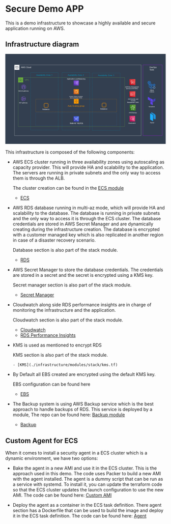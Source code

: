 # Secure Demo APP

This is a demo infrastructure to showcase a highly available and secure application running on AWS.

## Infrastructure diagram

![Infrastructure diagram](./img/diagram.png)

This infrastructure is composed of the following components:

- AWS ECS cluster running in three availability zones using autoscaling as capacity provider. This will provide HA and scalability to the application. The servers are running in private subnets and the only way to access them is through the ALB. 

  The cluster creation can be found in the [ECS module](./infrastructure/modules/stack) 

    - [ECS](./infrastructure/modules/ecs)

- AWS RDS database running in multi-az mode, which will provide HA and scalability to the database. The database is running in private subnets and the only way to access it is through the ECS cluster. The database credentials are stored in AWS Secret Manager and are dynamically creating during the infrastructure creation. The database is encrypted with a customer managed key which is also replicated in another region in case of a disaster recovery scenario.

  Database section is also part of the stack module.

    - [RDS](./infrastructure/modules/stack/rds.tf)

- AWS Secret Manager to store the database credentials. The credentials are stored in a secret and the secret is encrypted using a KMS key.

  Secret manager section is also part of the stack module.

    - [Secret Manager](./infrastructure/modules/stack/secrets.tf)

- Cloudwatch along side RDS performance insights are in charge of monitoring the infrastructure and the application.

  Cloudwatch section is also part of the stack module.

    - [Cloudwatch](./infrastructure/modules/stack/cloudwatch.tf)
    - [RDS Performance Insights](./infrastructure/modules/stack/rds.tf)

- KMS is used as mentioned to encrypt RDS 
  
    KMS section is also part of the stack module.
  
      - [KMS](./infrastructure/modules/stack/kms.tf)

- By Default all EBS created are encrypted using the default KMS key.

  EBS configuration can be found here

    - [EBS](./infrastructure/ebs.tf)

- The Backup system is using AWS Backup service which is the best approach to handle backups of RDS. This service is deployed by a module, The repo can be found here: [Backup module](https://github.com/davejfranco/terraform-aws-backup)

    - [Backup](./infrastructure/backup.tf)


## Custom Agent for ECS

When it comes to install a security agent in a ECS cluster which is a dynamic environment, we have two options:

- Bake the agent in a new AMI and use it in the ECS cluster. This is the approach used in this demo. The code uses Packer to build a new AMI with the agent installed. The agent is a dummy script that can be run as a service with systemd. To install it, you can update the terraform code so that the ECS cluster updates the launch configuration to use the new AMI. The code can be found here: [Custom AMI](./customAMI)

- Deploy the agent as a container in the ECS task definition. There agent section has a Dockerfile that can be used to build the image and deploy it in the ECS task definition. The code can be found here: [Agent](./agent)